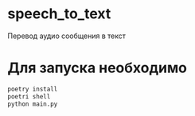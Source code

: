 # speech_to_text
Перевод аудио сообщения в текст
# Для запуска необходимо
```python
poetry install
poetri shell
python main.py
```